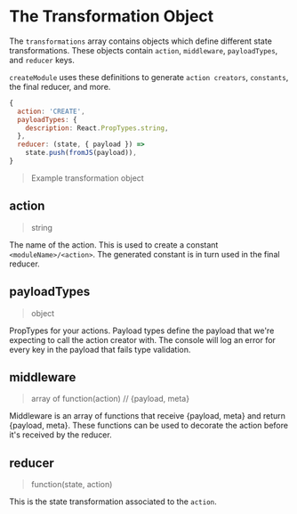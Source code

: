 # The Transformation Object

The `transformations` array contains objects which define different state transformations. These objects contain `action`, `middleware`, `payloadTypes`, and `reducer` keys. 

`createModule` uses these definitions to generate `action creators`, `constants`, the final reducer, and more.

```js
{
  action: 'CREATE',
  payloadTypes: {
    description: React.PropTypes.string,
  },
  reducer: (state, { payload }) =>
    state.push(fromJS(payload)),
}
```
> Example transformation object

## action
> string

The name of the action. This is used to create a constant `<moduleName>/<action>`. The generated constant is in turn used in the final reducer.

## payloadTypes
> object

PropTypes for your actions. Payload types define the payload that we're expecting to call the action creator with. The console will log an error for every key in the payload that fails type validation.

## middleware
> array of function(action) // {payload, meta}

Middleware is an array of functions that receive {payload, meta} and return {payload, meta}. These functions can be used to decorate the action before it's received by the reducer.

## reducer
> function(state, action)

This is the state transformation associated to the `action`.